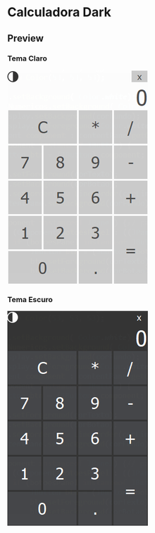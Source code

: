 # Calculadora Dark

## Preview

### Tema Claro
![Calculadora Tema Claro](CalculadoraDark/src/image/calculador_white.png)

### Tema Escuro
![Calculadora Tema Escuro](CalculadoraDark/src/image/calculador_black.png)

